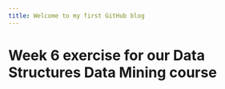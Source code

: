 ```yaml
---
title: Welcome to my first GitHub blog
---
```


# Week 6 exercise for our Data Structures Data Mining course  
